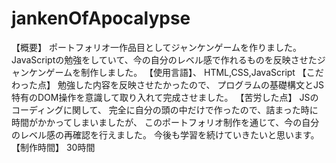 # jankenOfApocalypse
【概要】
ポートフォリオ一作品目としてジャンケンゲームを作りました。
JavaScriptの勉強をしていて、今の自分のレベル感で作れるものを反映させたジャンケンゲームを制作しました。
【使用言語】、
HTML,CSS,JavaScript
【こだわった点】
勉強した内容を反映させたかったので、
プログラムの基礎構文とJS特有のDOM操作を意識して取り入れて完成させました。
【苦労した点】
JSのコーディングに関して、
完全に自分の頭の中だけで作ったので、詰まった時に時間がかかってしまいましたが、
このポートフォリオ制作を通じて、今の自分のレベル感の再確認を行えました。
今後も学習を続けていきたいと思います。
【制作時間】
30時間
